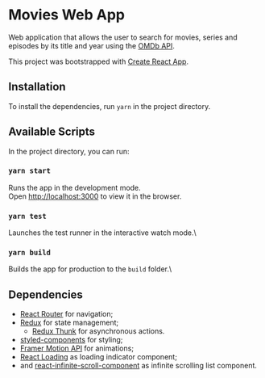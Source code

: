 # Movies Web App

Web application that allows the user to search for movies, series and episodes by its title and year using the [OMDb API](http://www.omdbapi.com).

This project was bootstrapped with [Create React App](https://github.com/facebook/create-react-app).

## Installation

To install the dependencies, run `yarn` in the project directory.

## Available Scripts

In the project directory, you can run:

### `yarn start`

Runs the app in the development mode.\
Open [http://localhost:3000](http://localhost:3000) to view it in the browser.

### `yarn test`

Launches the test runner in the interactive watch mode.\

### `yarn build`

Builds the app for production to the `build` folder.\

## Dependencies

- [React Router](https://reactrouter.com/) for navigation;
- [Redux](https://redux.js.org/) for state management;
  - [Redux Thunk](https://github.com/reduxjs/redux-thunk) for asynchronous actions.
- [styled-components](https://styled-components.com/) for styling;
- [Framer Motion API](https://www.framer.com/api/motion/) for animations;
- [React Loading](https://github.com/agneym/react-loading) as loading indicator component;
- and [react-infinite-scroll-component](https://github.com/ankeetmaini/react-infinite-scroll-component) as infinite scrolling list component.